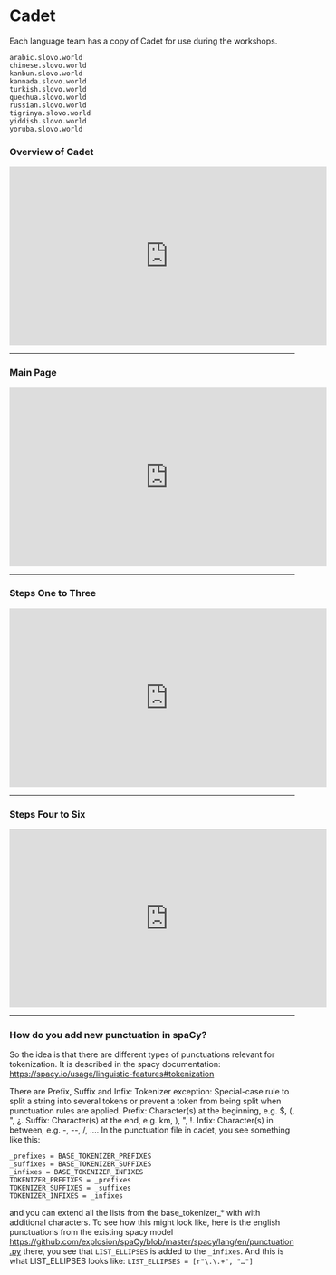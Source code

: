 Cadet 
=======================

Each language team has a copy of Cadet for use during the workshops. 

```
arabic.slovo.world
chinese.slovo.world 
kanbun.slovo.world
kannada.slovo.world
turkish.slovo.world
quechua.slovo.world
russian.slovo.world
tigrinya.slovo.world
yiddish.slovo.world
yoruba.slovo.world 
```

### Overview of Cadet 

<iframe width="560" height="315" src="https://www.youtube.com/embed/yoUQLLzOC_E" title="YouTube video player" frameborder="0" allow="accelerometer; autoplay; clipboard-write; encrypted-media; gyroscope; picture-in-picture" allowfullscreen></iframe>

---

### Main Page 

<iframe width="560" height="315" src="https://www.youtube.com/embed/YslpG8f79jg" title="YouTube video player" frameborder="0" allow="accelerometer; autoplay; clipboard-write; encrypted-media; gyroscope; picture-in-picture" allowfullscreen></iframe>

---

### Steps One to Three

<iframe width="560" height="315" src="https://www.youtube.com/embed/BJn7bFiBCpA" title="YouTube video player" frameborder="0" allow="accelerometer; autoplay; clipboard-write; encrypted-media; gyroscope; picture-in-picture" allowfullscreen></iframe>

---

### Steps Four to Six 


<iframe width="560" height="315" src="https://www.youtube.com/embed/RXEZ4YLFxs8" title="YouTube video player" frameborder="0" allow="accelerometer; autoplay; clipboard-write; encrypted-media; gyroscope; picture-in-picture" allowfullscreen></iframe>


---

### How do you add new punctuation in spaCy? 

So the idea is that there are different types of punctuations relevant for tokenization. It is described in the spacy documentation: https://spacy.io/usage/linguistic-features#tokenization

There are Prefix, Suffix and Infix:
Tokenizer exception: Special-case rule to split a string into several tokens or prevent a token from being split when punctuation rules are applied.
Prefix: Character(s) at the beginning, e.g. $, (, ", ¿.
Suffix: Character(s) at the end, e.g. km, ), ", !.
Infix: Character(s) in between, e.g. -, --, /, ….
In the punctuation file in cadet, you see something like this:
```
_prefixes = BASE_TOKENIZER_PREFIXES
_suffixes = BASE_TOKENIZER_SUFFIXES
_infixes = BASE_TOKENIZER_INFIXES
TOKENIZER_PREFIXES = _prefixes
TOKENIZER_SUFFIXES = _suffixes
TOKENIZER_INFIXES = _infixes
```

and you can extend all the lists from the base_tokenizer_* with with additional characters. To see how this might look like, here is the english punctuations from the existing spacy model
https://github.com/explosion/spaCy/blob/master/spacy/lang/en/punctuation.py
there, you see that `LIST_ELLIPSES`  is added to the `_infixes`. And this is what LIST_ELLIPSES  looks like:
`LIST_ELLIPSES = [r"\.\.+", "…"]`